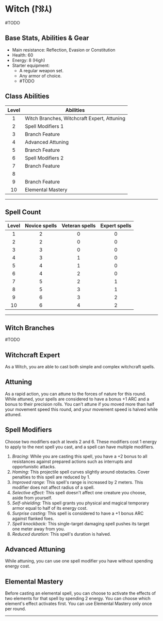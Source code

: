# Witch (𐰲𐰑𐰃)
#TODO 

## Base Stats, Abilities & Gear
* Main resistance: Reflection, Evasion or Constitution
* Health: 60
* Energy: 8 (High)
* Starter equipment:
    * A regular weapon set.
    * Any armor of choice.
    * #TODO 

## Class Abilities
| Level | Abilities |
| :--: | ---- |
| 1 | Witch Branches, Witchcraft Expert, Attuning |
| 2 | Spell Modifiers 1 |
| 3 | Branch Feature |
| 4 | Advanced Attuning |
| 5 | Branch Feature |
| 6 | Spell Modifiers 2 |
| 7 | Branch Feature |
| 8 |  |
| 9 | Branch Feature |
| 10 | Elemental Mastery |

---
## Spell Count
Level |   Novice spells   |  Veteran spells  | Expert spells
:---: | :---: | :---: | :---:
1 | 2| 0| 0       
2 | 2| 0| 0       
3 | 3| 0| 0       
4 | 3| 1| 0       
5 | 4| 1| 0       
6 | 4| 2| 0       
7 | 5| 2| 1       
8 | 5| 3| 1       
9 | 6| 3| 2       
10| 6| 4| 2       

---
## Witch Branches
#TODO 

## Witchcraft Expert
As a Witch, you are able to cast both simple and complex witchcraft spells.

## Attuning
As a rapid action, you can attune to the forces of nature for this round. While attuned, your spells are considered to have a bonus +1 ARC and a bonus to their precision rolls. You can't attune if you moved more than half your movement speed this round, and your movement speed is halved while attuned.

## Spell Modifiers
Choose two modifiers each at levels 2 and 6. 
These modifiers cost 1 energy to apply to the next spell you cast, and a spell can have multiple modifiers.
1. *Bracing:* While you are casting this spell, you have a +2 bonus to all resistances against prepared actions such as interrupts and opportunistic attacks. 
2. *Homing:* This projectile spell curves slightly around obstacles. Cover penalties to this spell are reduced by 1.
3. *Improved range:* This spell's range is increased by 2 meters. This modifier does not affect radius of a spell.
4. *Selective effect:* This spell doesn't affect one creature you choose, aside from yourself.
5. *Self-shielding:* This spell grants you physical and magical temporary armor equal to half of its energy cost.
6. *Surprise casting:* This spell is considered to have a +1 bonus ARC against flanked foes.
7. *Spell knockback:* This single-target damaging spell pushes its target one meter away from you. 
8. *Reduced duration:* This spell's duration is halved.

## Advanced Attuning
While attuning, you can use one spell modifier you have without spending energy cost.

## Elemental Mastery
Before casting an elemental spell, you can choose to activate the effects of two elements for that spell by spending 2 energy. You can choose which element's effect activates first. You can use Elemental Mastery only once per round.



---
